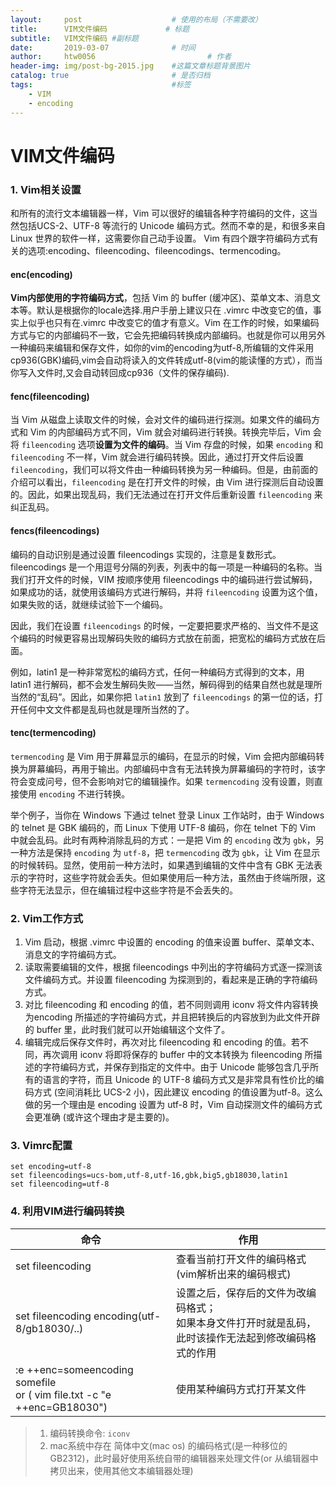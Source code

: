 ```yaml
---
layout:     post   				    # 使用的布局（不需要改）
title:      VIM文件编码				# 标题 
subtitle:   VIM文件编码 #副标题
date:       2019-03-07 				# 时间
author:     htw0056 						# 作者
header-img: img/post-bg-2015.jpg 	#这篇文章标题背景图片
catalog: true 						# 是否归档
tags:								#标签
    - VIM
    - encoding
---
```

# VIM文件编码

### 1. Vim相关设置

和所有的流行文本编辑器一样，Vim 可以很好的编辑各种字符编码的文件，这当然包括UCS-2、UTF-8 等流行的 Unicode 编码方式。然而不幸的是，和很多来自 Linux 世界的软件一样，这需要你自己动手设置。 
Vim 有四个跟字符编码方式有关的选项:encoding、fileencoding、fileencodings、termencoding。

#### enc(encoding)

**Vim内部使用的字符编码方式**，包括 Vim 的 buffer (缓冲区)、菜单文本、消息文本等。默认是根据你的locale选择.用户手册上建议只在 .vimrc 中改变它的值，事实上似乎也只有在.vimrc 中改变它的值才有意义。Vim 在工作的时候，如果编码方式与它的内部编码不一致，它会先把编码转换成内部编码。也就是你可以用另外一种编码来编辑和保存文件，如你的vim的encoding为utf-8,所编辑的文件采用cp936(GBK)编码,vim会自动将读入的文件转成utf-8(vim的能读懂的方式），而当你写入文件时,又会自动转回成cp936（文件的保存编码).

#### fenc(fileencoding)

当 Vim 从磁盘上读取文件的时候，会对文件的编码进行探测。如果文件的编码方式和 Vim 的内部编码方式不同，Vim 就会对编码进行转换。转换完毕后，Vim 会将 `fileencoding` 选项**设置为文件的编码**。当 Vim 存盘的时候，如果 `encoding` 和`fileencoding` 不一样，Vim 就会进行编码转换。因此，通过打开文件后设置 `fileencoding`，我们可以将文件由一种编码转换为另一种编码。但是，由前面的介绍可以看出，`fileencoding` 是在打开文件的时候，由 Vim 进行探测后自动设置的。因此，如果出现乱码，我们无法通过在打开文件后重新设置 `fileencoding` 来纠正乱码。

#### fencs(fileencodings)

编码的自动识别是通过设置 fileencodings 实现的，注意是复数形式。fileencodings 是一个用逗号分隔的列表，列表中的每一项是一种编码的名称。当我们打开文件的时候，VIM 按顺序使用 fileencodings 中的编码进行尝试解码，如果成功的话，就使用该编码方式进行解码，并将 `fileencoding` 设置为这个值，如果失败的话，就继续试验下一个编码。

因此，我们在设置 `fileencodings` 的时候，一定要把要求严格的、当文件不是这个编码的时候更容易出现解码失败的编码方式放在前面，把宽松的编码方式放在后面。

例如，latin1 是一种非常宽松的编码方式，任何一种编码方式得到的文本，用 latin1 进行解码，都不会发生解码失败——当然，解码得到的结果自然也就是理所当然的“乱码”。因此，如果你把 `latin1` 放到了 `fileencodings` 的第一位的话，打开任何中文文件都是乱码也就是理所当然的了。

#### tenc(termencoding)

`termencoding` 是 Vim 用于屏幕显示的编码，在显示的时候，Vim 会把内部编码转换为屏幕编码，再用于输出。内部编码中含有无法转换为屏幕编码的字符时，该字符会变成问号，但不会影响对它的编辑操作。如果 `termencoding` 没有设置，则直接使用 `encoding` 不进行转换。

举个例子，当你在 Windows 下通过 telnet 登录 Linux 工作站时，由于 Windows 的 telnet 是 GBK 编码的，而 Linux 下使用 UTF-8 编码，你在 telnet 下的 Vim 中就会乱码。此时有两种消除乱码的方式：一是把 Vim 的 `encoding` 改为 `gbk`，另一种方法是保持 `encoding` 为 `utf-8`，把 `termencoding` 改为 `gbk`，让 Vim 在显示的时候转码。显然，使用前一种方法时，如果遇到编辑的文件中含有 GBK 无法表示的字符时，这些字符就会丢失。但如果使用后一种方法，虽然由于终端所限，这些字符无法显示，但在编辑过程中这些字符是不会丢失的。

### 2. Vim工作方式

1. Vim 启动，根据 .vimrc 中设置的 encoding 的值来设置 buffer、菜单文本、消息文的字符编码方式。 
2. 读取需要编辑的文件，根据 fileencodings 中列出的字符编码方式逐一探测该文件编码方式。并设置 fileencoding 为探测到的，看起来是正确的字符编码方式。 
3. 对比 fileencoding 和 encoding 的值，若不同则调用 iconv 将文件内容转换为encoding 所描述的字符编码方式，并且把转换后的内容放到为此文件开辟的 buffer 里，此时我们就可以开始编辑这个文件了。
4. 编辑完成后保存文件时，再次对比 fileencoding 和 encoding 的值。若不同，再次调用 iconv 将即将保存的 buffer 中的文本转换为 fileencoding 所描述的字符编码方式，并保存到指定的文件中。由于 Unicode 能够包含几乎所有的语言的字符，而且 Unicode 的 UTF-8 编码方式又是非常具有性价比的编码方式 (空间消耗比 UCS-2 小)，因此建议 encoding 的值设置为utf-8。这么做的另一个理由是 encoding 设置为 utf-8 时，Vim 自动探测文件的编码方式会更准确 (或许这个理由才是主要的)。

### 3. Vimrc配置

```
set encoding=utf-8
set fileencodings=ucs-bom,utf-8,utf-16,gbk,big5,gb18030,latin1
set fileencoding=utf-8
```

### 4. 利用VIM进行编码转换

| 命令                                       | 作用                                       |
| ---------------------------------------- | ---------------------------------------- |
| set fileencoding                         | 查看当前打开文件的编码格式(vim解析出来的编码根式)              |
| set fileencoding encoding(utf-8/gb18030/..) | 设置之后，保存后的文件为改编码格式；<br />如果本身文件打开时就是乱码，此时该操作无法起到修改编码格式的作用 |
| :e ++enc=someencoding somefile<br />or ( vim file.txt -c "e ++enc=GB18030") | 使用某种编码方式打开某文件                            |

> 1. 编码转换命令: `iconv` 
> 2. mac系统中存在 简体中文(mac os) 的编码格式(是一种移位的 GB2312)，此时最好使用系统自带的编辑器来处理文件(or 从编辑器中拷贝出来，使用其他文本编辑器处理)